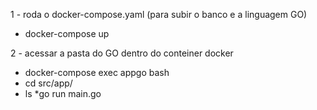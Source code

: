  1 - roda o docker-compose.yaml (para subir o banco e a linguagem GO)
   * docker-compose up
   
 2 - acessar a pasta do GO dentro do conteiner docker
   * docker-compose exec appgo bash
   * cd src/app/
   * ls
   *go run main.go
    
    
  
